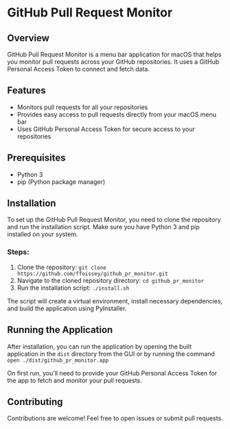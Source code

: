# GitHub Pull Request Monitor

## Overview
GitHub Pull Request Monitor is a menu bar application for macOS that helps you monitor pull requests across your GitHub repositories. It uses a GitHub Personal Access Token to connect and fetch data.

## Features
- Monitors pull requests for all your repositories
- Provides easy access to pull requests directly from your macOS menu bar
- Uses GitHub Personal Access Token for secure access to your repositories

## Prerequisites
- Python 3
- pip (Python package manager)

## Installation
To set up the GitHub Pull Request Monitor, you need to clone the repository and run the installation script. Make sure you have Python 3 and pip installed on your system.

### Steps:
1. Clone the repository: `git clone https://github.com/ffoissey/github_pr_monitor.git`
2. Navigate to the cloned repository directory: `cd github_pr_monitor` 
3. Run the installation script: `./install.sh`

The script will create a virtual environment, install necessary dependencies, and build the application using PyInstaller.

## Running the Application
After installation, you can run the application by opening the built application in the `dist` directory from the GUI or by running the command `open ./dist/github_pr_monitor.app`

On first run, you'll need to provide your GitHub Personal Access Token for the app to fetch and monitor your pull requests.

## Contributing
Contributions are welcome! Feel free to open issues or submit pull requests.
